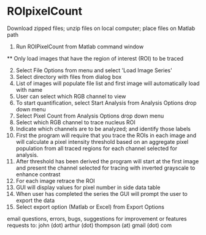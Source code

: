 ROIpixelCount
=============

Download zipped files; unzip files on local computer; place files on Matlab path

1. Run ROIPixelCount from Matlab command window

** Only load images that have the region of interest (ROI) to be traced

2. Select File Options from menu and select 'Load Image Series'
3. Select directory with files from dialog box
4. List of images will populate file list and first image will automatically load with name
5. User can select which RGB channel to view 
6. To start quantification, select Start Analysis from Analysis Options drop down menu
7. Select Pixel Count from Analysis Options drop down menu
8. Select which RGB channel to trace nucleus ROI
9. Indicate which channels are to be analyzed; and identify those labels
10. First the program will require that you trace the ROIs in each image and will calculate a pixel intensity
    threshold based on an aggregate pixel population from all traced regions for each channel selected for analysis.
11. After threshold has been derived the program will start at the first image and present the channel selected for tracing 
    with inverted grayscale to enhance contrast
12. For each image retrace the ROI
13. GUI will display values for pixel number in side data table
14. When user has completed the series the GUI will prompt the user to export the data
15. Select export option (Matlab or Excel) from Export Options

email questions, errors, bugs, suggestions for improvement or features requests to:
     john (dot) arthur (dot) thompson (at) gmail (dot) com
